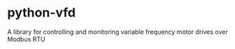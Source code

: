 # python-vfd
A library for controlling and monitoring variable frequency motor drives over Modbus RTU
